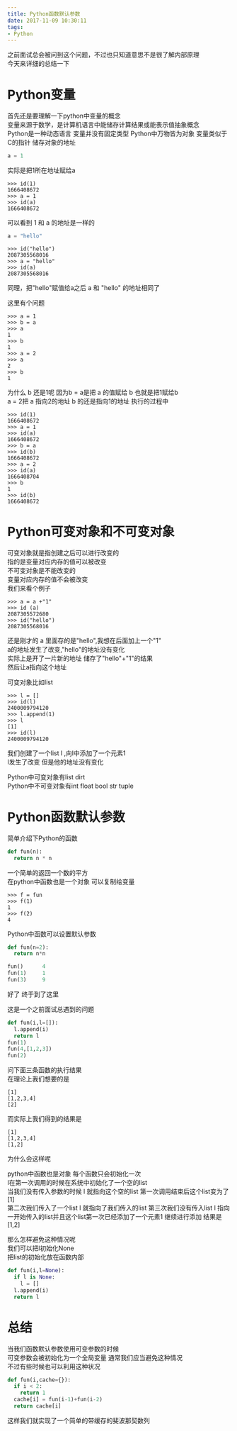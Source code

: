 ```yaml
---
title: Python函数默认参数
date: 2017-11-09 10:30:11
tags:
- Python
---
```


之前面试总会被问到这个问题，不过也只知道意思不是很了解内部原理  
今天来详细的总结一下
# Python变量
首先还是要理解一下python中变量的概念  
变量来源于数学，是计算机语言中能储存计算结果或能表示值抽象概念  
Python是一种动态语言 变量并没有固定类型
Python中万物皆为对象 变量类似于C的指针  储存对象的地址
```python
a = 1
```
实际是把1所在地址赋给a
```shell
>>> id(1)
1666408672
>>> a = 1
>>> id(a)
1666408672
```
可以看到 1 和 a 的地址是一样的

```python
a = "hello"
```
```shell
>>> id("hello")
2087305568016
>>> a = "hello"
>>> id(a)
2087305568016
```

同理，把"hello"赋值给a之后 a 和 "hello" 的地址相同了

这里有个问题
```shell
>>> a = 1
>>> b = a
>>> a
1
>>> b
1
>>> a = 2
>>> a
2
>>> b
1
```

为什么 b 还是1呢  因为b = a是把 a 的值赋给 b 也就是把1赋给b  
a = 2把 a 指向2的地址  b 的还是指向1的地址
执行的过程中  
```shell
>>> id(1)
1666408672
>>> a = 1
>>> id(a)
1666408672
>>> b = a
>>> id(b)
1666408672
>>> a = 2
>>> id(a)
1666408704
>>> b
1
>>> id(b)
1666408672
```

# Python可变对象和不可变对象
可变对象就是指创建之后可以进行改变的  
指的是变量对应内存的值可以被改变  
不可变对象是不能改变的  
变量对应内存的值不会被改变  
我们来看个例子
```shell
>>> a = a +"1"
>>> id (a)
2087305572680
>>> id("hello")
2087305568016
```
还是刚才的 a 里面存的是"hello",我想在后面加上一个"1"  
a的地址发生了改变,"hello"的地址没有变化  
实际上是开了一片新的地址 储存了"hello"+"1"的结果  
然后让a指向这个地址

可变对象比如list
```shell
>>> l = []
>>> id(l)
2400009794120
>>> l.append(1)
>>> l
[1]
>>> id(l)
2400009794120
```
我们创建了一个list l ,向l中添加了一个元素1  
l发生了改变  但是他的地址没有变化

Python中可变对象有list dirt  
Python中不可变对象有int float bool str tuple
# Python函数默认参数
简单介绍下Python的函数
```python
def fun(n):
  return n * n
```
一个简单的返回一个数的平方  
在python中函数也是一个对象  可以复制给变量
```shell
>>> f = fun
>>> f(1)
1
>>> f(2)
4
```
Python中函数可以设置默认参数
```python
def fun(n=2):
  return n*n

fun()      4
fun(1)     1
fun(3)     9
```

好了  终于到了这里

这是一个之前面试总遇到的问题
```python
def fun(i,l=[]):
  l.append(i)
  return l
fun(1)
fun(4,[1,2,3])
fun(2)
```
问下面三条函数的执行结果   
在理论上我们想要的是
```shell
[1]
[1,2,3,4]
[2]
```
而实际上我们得到的结果是
```shell
[1]
[1,2,3,4]
[1,2]
```
为什么会这样呢

python中函数也是对象 每个函数只会初始化一次  
l在第一次调用的时候在系统中初始化了一个空的list  
当我们没有传入参数的时候 l 就指向这个空的list
第一次调用结束后这个list变为了[1]  
第二次我们传入了一个list l 就指向了我们传入的list
第三次我们没有传入list l 指向一开始传入的list并且这个list第一次已经添加了一个元素1 继续进行添加 结果是[1,2]

那么怎样避免这种情况呢  
我们可以把l初始化None  
把list的初始化放在函数内部
```python
def fun(i,l=None):
  if l is None:
    l = []
  l.append(i)
  return l
```

# 总结
当我们函数默认参数使用可变参数的时候  
可变参数会被初始化为一个全局变量  通常我们应当避免这种情况  
不过有些时候也可以利用这种状况
```python
def fun(i,cache={}):
  if i < 2:
    return 1
  cache[i] = fun(i-1)+fun(i-2)
  return cache[i]
```
这样我们就实现了一个简单的带缓存的斐波那契数列
